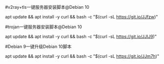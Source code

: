 #v2ray+tls一键服务器安装脚本@Debian 10

apt update && apt install -y curl && bash -c "$(curl -sL   https://git.io/JJfzw)"


#trojan一键服务器安装脚本@Debian 10

apt update && apt install -y curl && bash -c "$(curl -sL   https://git.io/JJIJ9)"


#Debian 9一键升级Debian 10脚本

apt update && apt install -y curl && bash -c "$(curl -sL   https://git.io/JJm7h)"








